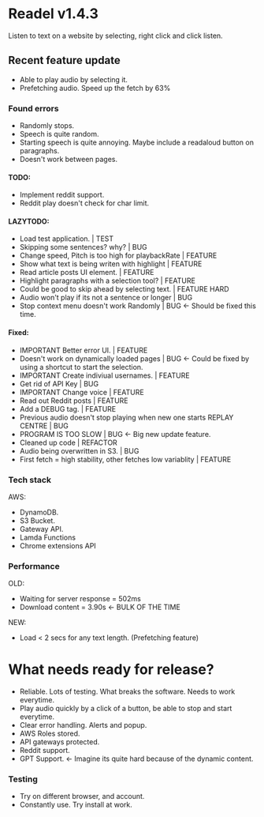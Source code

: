 # Readel v1.4.3 
Listen to text on a website by selecting, right click and click listen.

## Recent feature update
- Able to play audio by selecting it.
- Prefetching audio. Speed up the fetch by 63%

### Found errors
- Randomly stops.
- Speech is quite random.
- Starting speech is quite annoying. Maybe include a readaloud button on paragraphs.
- Doesn't work between pages.

#### TODO:
- Implement reddit support.
- Reddit play doesn't check for char limit.

#### LAZYTODO:
- Load test application.                                        | TEST
- Skipping some sentences? why?                                 | BUG
- Change speed, Pitch is too high for playbackRate              | FEATURE
- Show what text is being writen with highlight                 | FEATURE
- Read article posts UI element.                                | FEATURE
- Highlight paragraphs with a selection tool?                   | FEATURE
- Could be good to skip ahead by selecting text.                | FEATURE HARD
- Audio won't play if its not a sentence or longer              | BUG
- Stop context menu doesn't work Randomly                       | BUG <- Should be fixed this time. 

#### Fixed:
- IMPORTANT Better error UI.                                            | FEATURE
- Doesn't work on dynamically loaded pages                      | BUG <- Could be fixed by using a shortcut to start the selection.
- IMPORTANT Create indiviual usernames.                         | FEATURE
- Get rid of API Key                                                    | BUG
- IMPORTANT Change voice                                                | FEATURE
- Read out Reddit posts                                                 | FEATURE
- Add a DEBUG tag.                                                      | FEATURE
- Previous audio doesn't stop playing when new one starts REPLAY CENTRE | BUG 
- PROGRAM IS TOO SLOW                                                   | BUG <- Big new update feature.
- Cleaned up code                                                       | REFACTOR
- Audio being overwritten in S3.                                        | BUG
- First fetch = high stability, other fetches low variablity            | FEATURE


### Tech stack

AWS:
- DynamoDB.
- S3 Bucket.
- Gateway API.
- Lamda Functions
- Chrome extensions API

### Performance

OLD:
- Waiting for server response = 502ms
- Download content = 3.90s <- BULK OF THE TIME

NEW:
- Load < 2 secs for any text length. (Prefetching feature)

# What needs ready for release?
- Reliable. Lots of testing. What breaks the software. Needs to work everytime.
- Play audio quickly by a click of a button, be able to stop and start everytime.
- Clear error handling. Alerts and popup.
- AWS Roles stored.
- API gateways protected.
- Reddit support.
- GPT Support. <- Imagine its quite hard because of the dynamic content.


### Testing
- Try on different browser, and account.
- Constantly use. Try install at work.
